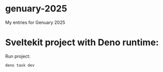 # genuary-2025
My entries for Genuary 2025


# Sveltekit project with Deno runtime:

Run project:
```bash
deno task dev
```